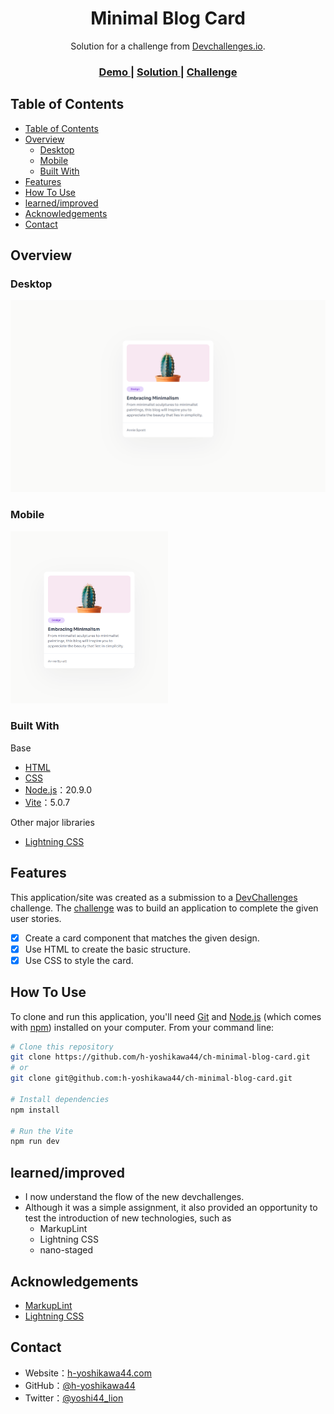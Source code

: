 <!-- Please update value in the {}  -->

<h1 align="center">Minimal Blog Card</h1>

<div align="center">
   Solution for a challenge from  <a href="http://devchallenges.io" target="_blank">Devchallenges.io</a>.
</div>

<div align="center">
  <h3>
    <a href="https://h-yoshikawa44.github.io/ch-minimal-blog-card/">
      Demo
    </a>
    <span> | </span>
    <a href="https://devchallenges.io/solution/4229">
      Solution
    </a>
    <span> | </span>
    <a href="https://devchallenges.io/challenge/minimal-blog-card">
      Challenge
    </a>
  </h3>
</div>

<!-- TABLE OF CONTENTS -->

## Table of Contents

- [Table of Contents](#table-of-contents)
- [Overview](#overview)
  - [Desktop](#desktop)
  - [Mobile](#mobile)
  - [Built With](#built-with)
- [Features](#features)
- [How To Use](#how-to-use)
- [learned/improved](#learnedimproved)
- [Acknowledgements](#acknowledgements)
- [Contact](#contact)

<!-- OVERVIEW -->

## Overview

### Desktop

![overview - desktop](/screenshots/desktop.png)

### Mobile

<img src="./screenshots/mobile.png" alt="overview - mobile" width="50%">

### Built With

<!-- This section should list any major frameworks that you built your project using. Here are a few examples.-->

Base

- [HTML](https://developer.mozilla.org/ja/docs/Web/HTML)
- [CSS](https://developer.mozilla.org/ja/docs/Web/CSS)
- [Node.js](https://nodejs.org/)：20.9.0
- [Vite](https://ja.vitejs.dev/)：5.0.7

Other major libraries

- [Lightning CSS](https://lightningcss.dev/)

## Features

<!-- List the features of your application or follow the template. Don't share the figma file here :) -->

This application/site was created as a submission to a [DevChallenges](https://devchallenges.io/challenges) challenge. The [challenge](https://devchallenges.io/challenge/minimal-blog-card) was to build an application to complete the given user stories.

- [x] Create a card component that matches the given design.
- [x] Use HTML to create the basic structure.
- [x] Use CSS to style the card.

## How To Use

<!-- Example: -->

To clone and run this application, you'll need [Git](https://git-scm.com) and [Node.js](https://nodejs.org/en/download/) (which comes with [npm](https://www.npmjs.com/)) installed on your computer. From your command line:

```bash
# Clone this repository
git clone https://github.com/h-yoshikawa44/ch-minimal-blog-card.git
# or
git clone git@github.com:h-yoshikawa44/ch-minimal-blog-card.git

# Install dependencies
npm install

# Run the Vite
npm run dev
```

## learned/improved

- I now understand the flow of the new devchallenges.
- Although it was a simple assignment, it also provided an opportunity to test the introduction of new technologies, such as
  - MarkupLint
  - Lightning CSS
  - nano-staged

## Acknowledgements

<!-- This section should list any articles or add-ons/plugins that helps you to complete the project. This is optional but it will help you in the future. For exmpale -->

- [MarkupLint](https://markuplint.dev/ja/)
- [Lightning CSS](https://lightningcss.dev/)

## Contact

- Website：[h-yoshikawa44.com](https://h-yoshikawa44.com)
- GitHub：[@h-yoshikawa44](https://github.com/h-yoshikawa44)
- Twitter：[@yoshi44_lion](https://twitter.com/yoshi44_lion)
